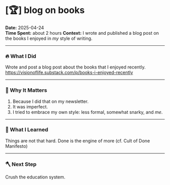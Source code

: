 # [🏆] blog on books

**Date:** 2025-04-24  
**Time Spent:** about 2 hours
**Context:**  I wrote and published a blog post on the books I enjoyed in *my* style of writing.

---

### 🔥 What I Did
Wrote and post a blog post about the books that I enjoyed recently. 
https://visionoflife.substack.com/p/books-i-enjoyed-recently

---

### 🎯 Why It Matters
1. Because I did that on my newsletter.
2. It was imperfect.
3. I tried to embrace my own style: less formal, somewhat snarky, and _me_.

---

### 🧠 What I Learned
Things are not that hard.
Done is the engine of more (cf. Cult of Done Manifesto)

---

### 🪓 Next Step
Crush the education system.
